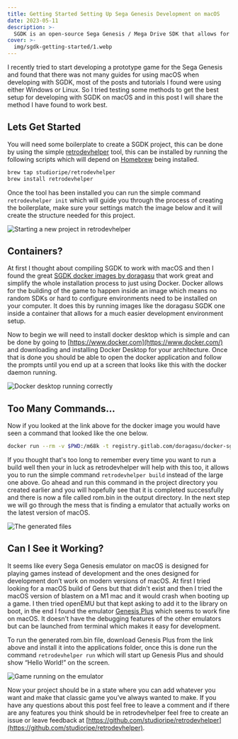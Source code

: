 ```yaml
---
title: Getting Started Setting Up Sega Genesis Development on macOS
date: 2023-05-11
description: >-
  SGDK is an open-source Sega Genesis / Mega Drive SDK that allows for software to be written in C for the Sega Genesis. In this post we will be going over on how to set up your first project on macOS.
cover: >-
  img/sgdk-getting-started/1.webp
---
```


I recently tried to start developing a prototype game for the Sega Genesis and found that there was not many guides for using macOS when developing with SGDK, most of the posts and tutorials I found were using either Windows or Linux. So I tried testing some methods to get the best setup for developing with SGDK on macOS and in this post I will share the method I have found to work best.

## Lets Get Started

You will need some boilerplate to create a SGDK project, this can be done by using the simple [retrodevhelper](https://github.com/studioripe/retrodevhelper) tool, this can be installed by running the following scripts which will depend on [Homebrew](https://brew.sh) being installed.

```bash
brew tap studioripe/retrodevhelper
brew install retrodevhelper
```

Once the tool has been installed you can run the simple command `retrodevhelper init` which will guide you through the process of creating the boilerplate, make sure your settings match the image below and it will create the structure needed for this project.

![Starting a new project in retrodevhelper](/img/sgdk-getting-started/2.webp)

## Containers?

At first I thought about compiling SGDK to work with macOS and then I found the great [SGDK docker images by doragasu](https://gitlab.com/doragasu/docker-sgdk) that work great and simplify the whole installation process to just using Docker. Docker allows for the building of the game to happen inside an image which means no random SDKs or hard to configure environments need to be installed on your computer. It does this by running images like the doragasu SGDK one inside a container that allows for a much easier development environment setup.

Now to begin we will need to install docker desktop which is simple and can be done by going to [https://www.docker.com](https://www.docker.com/) and downloading and installing Docker Desktop for your architecture. Once that is done you should be able to open the docker application and follow the prompts until you end up at a screen that looks like this with the docker daemon running.

![Docker desktop running correctly](/img/sgdk-getting-started/3.webp)

## Too Many Commands…

Now if you looked at the link above for the docker image you would have seen a command that looked like the one below.

```bash
docker run --rm -v $PWD:/m68k -t registry.gitlab.com/doragasu/docker-sgdk:v1.80
```

If you thought that's too long to remember every time you want to run a build well then your in luck as retrodevhelper will help with this too, it allows you to run the simple command `retrodevhelper build` instead of the large one above. Go ahead and run this command in the project directory you created earlier and you will hopefully see that it is completed successfully and there is now a file called rom.bin in the output directory. In the next step we will go through the mess that is finding a emulator that actually works on the latest version of macOS.

![The generated files](/img/sgdk-getting-started/4.webp)

## Can I See it Working?

It seems like every Sega Genesis emulator on macOS is designed for playing games instead of development and the ones designed for development don’t work on modern versions of macOS. At first I tried looking for a macOS build of Gens but that didn't exist and then I tried the macOS version of blastem on a M1 mac and it would crash when booting up a game. I then tried openEMU but that kept asking to add it to the library on boot, in the end I found the emulator [Genesis Plus](https://www.bannister.org/software/gplus.htm) which seems to work fine on macOS. It doesn't have the debugging features of the other emulators but can be launched from terminal which makes it easy for development.

To run the generated rom.bin file, download Genesis Plus from the link above and install it into the applications folder, once this is done run the command `retrodevhelper run` which will start up Genesis Plus and should show “Hello World!” on the screen.

![Game running on the emulator](/img/sgdk-getting-started/5.webp)

Now your project should be in a state where you can add whatever you want and make that classic game you’ve always wanted to make. If you have any questions about this post feel free to leave a comment and if there are any features you think should be in retrodevhelper feel free to create an issue or leave feedback at [https://github.com/studioripe/retrodevhelper](https://github.com/studioripe/retrodevhelper).
